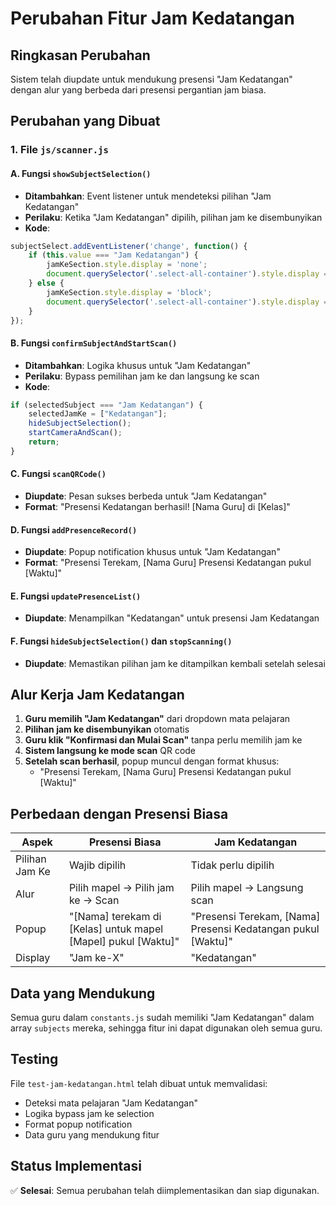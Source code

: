 # Perubahan Fitur Jam Kedatangan

## Ringkasan Perubahan
Sistem telah diupdate untuk mendukung presensi "Jam Kedatangan" dengan alur yang berbeda dari presensi pergantian jam biasa.

## Perubahan yang Dibuat

### 1. File `js/scanner.js`

#### A. Fungsi `showSubjectSelection()`
- **Ditambahkan**: Event listener untuk mendeteksi pilihan "Jam Kedatangan"
- **Perilaku**: Ketika "Jam Kedatangan" dipilih, pilihan jam ke disembunyikan
- **Kode**: 
```javascript
subjectSelect.addEventListener('change', function() {
    if (this.value === "Jam Kedatangan") {
        jamKeSection.style.display = 'none';
        document.querySelector('.select-all-container').style.display = 'none';
    } else {
        jamKeSection.style.display = 'block';
        document.querySelector('.select-all-container').style.display = 'block';
    }
});
```

#### B. Fungsi `confirmSubjectAndStartScan()`
- **Ditambahkan**: Logika khusus untuk "Jam Kedatangan"
- **Perilaku**: Bypass pemilihan jam ke dan langsung ke scan
- **Kode**:
```javascript
if (selectedSubject === "Jam Kedatangan") {
    selectedJamKe = ["Kedatangan"];
    hideSubjectSelection();
    startCameraAndScan();
    return;
}
```

#### C. Fungsi `scanQRCode()`
- **Diupdate**: Pesan sukses berbeda untuk "Jam Kedatangan"
- **Format**: "Presensi Kedatangan berhasil! [Nama Guru] di [Kelas]"

#### D. Fungsi `addPresenceRecord()`
- **Diupdate**: Popup notification khusus untuk "Jam Kedatangan"
- **Format**: "Presensi Terekam, [Nama Guru] Presensi Kedatangan pukul [Waktu]"

#### E. Fungsi `updatePresenceList()`
- **Diupdate**: Menampilkan "Kedatangan" untuk presensi Jam Kedatangan

#### F. Fungsi `hideSubjectSelection()` dan `stopScanning()`
- **Diupdate**: Memastikan pilihan jam ke ditampilkan kembali setelah selesai

## Alur Kerja Jam Kedatangan

1. **Guru memilih "Jam Kedatangan"** dari dropdown mata pelajaran
2. **Pilihan jam ke disembunyikan** otomatis
3. **Guru klik "Konfirmasi dan Mulai Scan"** tanpa perlu memilih jam ke
4. **Sistem langsung ke mode scan** QR code
5. **Setelah scan berhasil**, popup muncul dengan format khusus:
   - "Presensi Terekam, [Nama Guru] Presensi Kedatangan pukul [Waktu]"

## Perbedaan dengan Presensi Biasa

| Aspek | Presensi Biasa | Jam Kedatangan |
|-------|----------------|----------------|
| Pilihan Jam Ke | Wajib dipilih | Tidak perlu dipilih |
| Alur | Pilih mapel → Pilih jam ke → Scan | Pilih mapel → Langsung scan |
| Popup | "[Nama] terekam di [Kelas] untuk mapel [Mapel] pukul [Waktu]" | "Presensi Terekam, [Nama] Presensi Kedatangan pukul [Waktu]" |
| Display | "Jam ke-X" | "Kedatangan" |

## Data yang Mendukung

Semua guru dalam `constants.js` sudah memiliki "Jam Kedatangan" dalam array `subjects` mereka, sehingga fitur ini dapat digunakan oleh semua guru.

## Testing

File `test-jam-kedatangan.html` telah dibuat untuk memvalidasi:
- Deteksi mata pelajaran "Jam Kedatangan"
- Logika bypass jam ke selection
- Format popup notification
- Data guru yang mendukung fitur

## Status Implementasi

✅ **Selesai**: Semua perubahan telah diimplementasikan dan siap digunakan.
